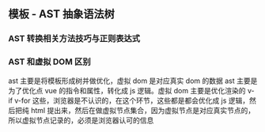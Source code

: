 ## 模板 - AST 抽象语法树

### AST 转换相关方法技巧与正则表达式

### AST 和虚拟 DOM 区别

ast 主要是将模板形成树并做优化，虚拟 dom 是对应真实 dom 的数据
ast 主要是为了优化点 vue 的指令和属性，转化成 js 逻辑。虚拟 dom 主要是优化渲染的
v-if  v-for 这些，浏览器是不认识的，在这个环节，这些都是都会优化成 js 逻辑，然后把纯 html 提出来，然后在做虚拟节点集合，因为虚拟节点是对应真实节点的，所以虚拟节点记录的，必须是浏览器认可的信息
